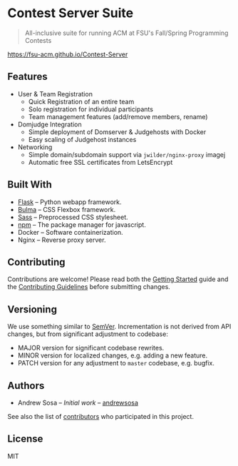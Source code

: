 # Contest Server Suite
> All-inclusive suite for running ACM at FSU's Fall/Spring Programming Contests

https://fsu-acm.github.io/Contest-Server

## Features
  - User & Team Registration
    - Quick Registration of an entire team
    - Solo registration for individual participants
    - Team management features (add/remove members, rename)
  - Domjudge Integration
    - Simple deployment of Domserver & Judgehosts with Docker
    - Easy scaling of Judgehost instances
  - Networking
    - Simple domain/subdomain support via `jwilder/nginx-proxy` imagej
    - Automatic free SSL certificates from LetsEncrypt

## Built With
  - [Flask](http://flask.pocoo.org/) – Python webapp framework.
  - [Bulma](https://bulma.io/) – CSS Flexbox framework.
  - [Sass](https://sass-lang.com/) – Preprocessed CSS stylesheet.
  - [npm](https://npmjs.com) – The package manager for javascript.
  - Docker – Software containerization.
  - Nginx – Reverse proxy server.

## Contributing
Contributions are welcome! Please read both the [Getting Started](https://fsu-acm.github.io/Contest-Server/guide/getting_started.html) guide and the [Contributing Guidelines](https://fsu-acm.github.io/Contest-Server/contributing) before submitting changes.

## Versioning
We use something similar to [SemVer](https://semver.org/). Incrementation is not derived from API changes, but from significant adjustment to codebase:

  - MAJOR version for significant codebase rewrites.
  - MINOR version for localized changes, e.g. adding a new feature.
  - PATCH version for any adjustment to `master` codebase, e.g. bugfix.

## Authors
  - Andrew Sosa – _Initial work_ – [andrewsosa](https://github.com/andrewsosa)

See also the list of [contributors](https://github.com/fsu-acm/Contest-Server/contributors) who participated in this project.

## License
MIT
